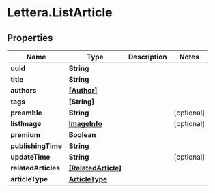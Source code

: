 # Lettera.ListArticle

## Properties

Name | Type | Description | Notes
------------ | ------------- | ------------- | -------------
**uuid** | **String** |  | 
**title** | **String** |  | 
**authors** | [**[Author]**](Author.md) |  | 
**tags** | **[String]** |  | 
**preamble** | **String** |  | [optional] 
**listImage** | [**ImageInfo**](ImageInfo.md) |  | [optional] 
**premium** | **Boolean** |  | 
**publishingTime** | **String** |  | 
**updateTime** | **String** |  | [optional] 
**relatedArticles** | [**[RelatedArticle]**](RelatedArticle.md) |  | 
**articleType** | [**ArticleType**](ArticleType.md) |  | 


